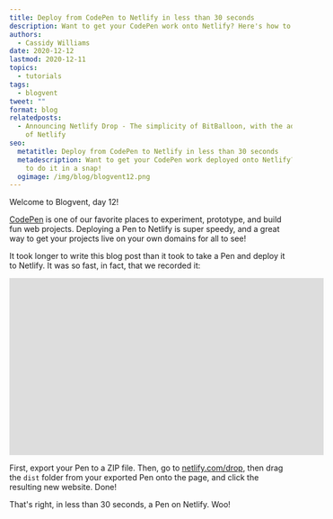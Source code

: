 ```yaml
---
title: Deploy from CodePen to Netlify in less than 30 seconds
description: Want to get your CodePen work onto Netlify? Here's how to do it in a snap!
authors:
  - Cassidy Williams
date: 2020-12-12
lastmod: 2020-12-11
topics:
  - tutorials
tags:
  - blogvent
tweet: ""
format: blog
relatedposts:
  - Announcing Netlify Drop - The simplicity of BitBalloon, with the added power
    of Netlify
seo:
  metatitle: Deploy from CodePen to Netlify in less than 30 seconds
  metadescription: Want to get your CodePen work deployed onto Netlify? Here's how
    to do it in a snap!
  ogimage: /img/blog/blogvent12.png
---
```

Welcome to Blogvent, day 12!

[CodePen](https://codepen.io/) is one of our favorite places to experiment, prototype, and build fun web projects. Deploying a Pen to Netlify is super speedy, and a great way to get your projects live on your own domains for all to see!

It took longer to write this blog post than it took to take a Pen and deploy it to Netlify. It was so fast, in fact, that we recorded it:

<iframe width="560" height="315" src="https://www.youtube.com/embed/wo-n8kxEJMo" frameborder="0" allow="accelerometer; autoplay; clipboard-write; encrypted-media; gyroscope; picture-in-picture" allowfullscreen></iframe>

First, export your Pen to a ZIP file. Then, go to [netlify.com/drop](https://app.netlify.com/drop?utm_source=blog&utm_medium=codependrop-cs&utm_campaign=devex), then drag the `dist` folder from your exported Pen onto the page, and click the resulting new website. Done!

That's right, in less than 30 seconds, a Pen on Netlify. Woo!
